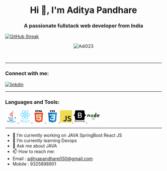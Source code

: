 <h1 align="center">Hi 👋, I'm Aditya Pandhare</h1>

<h3 align="center">A passionate fullstack web developer from India</h3

<p align=center>
 <a href="https://git.io/streak-stats"><img src="http://github-readme-streak-stats.herokuapp.com?user=Adi023&theme=radical" alt="GitHub Streak" /></a>
<!--  <picture>
    <source media="(prefers-color-scheme: dark)" srcset="https://streak-stats.demolab.com?user=DenverCoder1&theme=dark" />
    <img src="https://streak-stats.demolab.com?user=DenverCoder1&theme=default" />
</picture> -->
<!--  <img src="https://github-readme-stats.vercel.app/api?username=Adi023&&show_icons=true&title_color=00ffff&icon_color=bb2acf&text_color=daf7dc&bg_color=151515" > -->

<p align="center"> <img src="https://komarev.com/ghpvc/?username=Adi023&label=Profile%20views&color=0e75b6&style=flat" alt="Adi023" /> </p>

  </p>
<br/><hr/>
<h3 align="left">Connect with me:</h3>
 <a href="https://www.linkedin.com/in/aditya-pandhare-31429018b/" target="_blank" rel="noreferrer"> <img src="https://camo.githubusercontent.com/a80d00f23720d0bc9f55481cfcd77ab79e141606829cf16ec43f8cacc7741e46/68747470733a2f2f696d672e736869656c64732e696f2f62616467652f4c696e6b6564496e2d3030373742353f7374796c653d666f722d7468652d6261646765266c6f676f3d6c696e6b6564696e266c6f676f436f6c6f723d7768697465" alt="linkdin" width="100" height="40" /> <a/>

<hr/>
<h3 align="left">Languages and Tools:</h3>
<p align="column"> 
 <a href="https://www.java.com" target="_blank" rel="noreferrer"> <img src="https://raw.githubusercontent.com/devicons/devicon/master/icons/java/java-original.svg" alt="java" width="40" height="40"/> </a>
   <a href="https://reactjs.org/" target="_blank" rel="noreferrer"> <img src="https://raw.githubusercontent.com/devicons/devicon/master/icons/react/react-original-wordmark.svg" alt="react" width="40" height="40"/> </a> 
   <a href="https://www.w3.org/html/" target="_blank" rel="noreferrer"> <img src="https://raw.githubusercontent.com/devicons/devicon/master/icons/html5/html5-original-wordmark.svg" alt="html5" width="40" height="40"/> </a>
  <a href="https://www.w3schools.com/css/" target="_blank" rel="noreferrer"> <img src="https://raw.githubusercontent.com/devicons/devicon/master/icons/css3/css3-original-wordmark.svg" alt="css3" width="40" height="40"/> </a> 
  <a href="https://developer.mozilla.org/en-US/docs/Web/JavaScript" target="_blank" rel="noreferrer"> <img src="https://raw.githubusercontent.com/devicons/devicon/master/icons/javascript/javascript-original.svg" alt="javascript" width="40" height="40"/> </a>
   <a href="https://getbootstrap.com" target="_blank" rel="noreferrer"> <img src="https://raw.githubusercontent.com/devicons/devicon/master/icons/bootstrap/bootstrap-plain-wordmark.svg" alt="bootstrap" width="40" height="40"/> </a> 
  <a href="https://nodejs.org" target="_blank" rel="noreferrer"> <img src="https://raw.githubusercontent.com/devicons/devicon/master/icons/nodejs/nodejs-original-wordmark.svg" alt="nodejs" width="40" height="40"/> </a> 
<hr/>

 



- 🔭 I’m currently working on JAVA SpringBoot React JS
- 🌱 I’m currently learning Devops
- 💬 Ask me about JAVA 
- 📫 How to reach me:
- Email : adityapandhare050@gmail.com
- Mobile : 9325898901           

<!--
**Adi023/Adi023** is a ✨ _special_ ✨ repository because its `README.md` (this file) appears on your GitHub profile.

Here are some ideas to get you started:

- 🔭 I’m currently working on ...
- 🌱 I’m currently learning ...
- 👯 I’m looking to collaborate on ...
- 🤔 I’m looking for help with ...
- 💬 Ask me about ...
- 📫 How to reach me: ...
- 😄 Pronouns: ...
- ⚡ Fun fact: ...
<p align="left"> <a href="https://github.com/ryo-ma/github-profile-trophy"><img src="https://github-profile-trophy.vercel.app/?username=Adi023" alt="Adi023" /></a> </p>
-->
